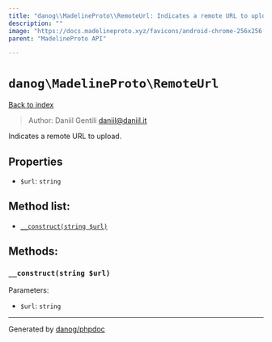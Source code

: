 ```yaml
---
title: "danog\\MadelineProto\\RemoteUrl: Indicates a remote URL to upload."
description: ""
image: "https://docs.madelineproto.xyz/favicons/android-chrome-256x256.png"
parent: "MadelineProto API"

---
```

# `danog\MadelineProto\RemoteUrl`
[Back to index](../../index.html)

> Author: Daniil Gentili <daniil@daniil.it>  
  

Indicates a remote URL to upload.  



## Properties
* `$url`: `string` 

## Method list:
* [`__construct(string $url)`](#__construct-string-url)

## Methods:
### `__construct(string $url)`




Parameters:

* `$url`: `string`   



---
Generated by [danog/phpdoc](https://phpdoc.daniil.it)
